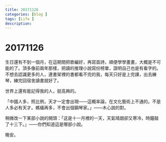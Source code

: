 ```yaml
---
title: 20171126
categories: [blog ]
tags: [Life ]
description:
---
```


# 20171126

生日還有不到一個月，在這期間把歌編好，再寫首詩，順便學學畫畫，大概是不可能的了。頂多像前兩年那樣，把讀的推理小說寫份榜單，證明自己也是有看字的。不想去認識更多的人，連書架裡的書都看不完的我，每天只好是上完課，出去練琴，練完回宿舍讀書就好了。

世界上還有能記得我的人，挺高興的。

「中國人多，照比例，天才一定會出現——這概率論，在文化藝術上不通的。不是人多必有天才。螞蟻再多，不會出個鋼琴家。」——木心說的對。

稍微改一下某部小說的開頭：「这是十一月裡的一天，天氣晴朗卻又寒冷，時鐘敲了十三下。」——你們知道這是哪部小說。

晚安。
